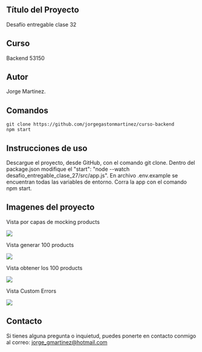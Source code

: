 ## Título del Proyecto

Desafío entregable clase 32

## Curso

Backend 53150

## Autor

Jorge Martinez.

## Comandos

```
git clone https://github.com/jorgegastonmartinez/curso-backend
npm start
```

## Instrucciones de uso

Descargue el proyecto, desde GitHub, con el comando git clone. Dentro del package.json modifique el  "start": "node --watch desafio_entregable_clase_27/src/app.js".
En archivo .env.example se encuentran todas las variables de entorno. 
Corra la app con el comando npm start.

## Imagenes del proyecto

Vista por capas de mocking products

![](./desafio_entregable_clase_32/src/public/img/Captura%20de%20pantalla%202024-07-19%20a%20la(s)%205.31.52 p. m..png)

Vista generar 100 products

![](./desafio_entregable_clase_32/src/public/img/Captura%20de%20pantalla%202024-07-19%20a%20la(s)%205.44.05 p. m..png)

Vista obtener los 100 products

![](./desafio_entregable_clase_32/src/public/img/Captura%20de%20pantalla%202024-07-19%20a%20la(s)%205.44.39 p. m..png)

Vista Custom Errors

![](./desafio_entregable_clase_32/src/public/img/Captura%20de%20pantalla%202024-07-22%20a%20la(s)%203.49.45 p. m..png)

## Contacto

Si tienes alguna pregunta o inquietud, puedes ponerte en contacto conmigo al correo: jorge_gmartinez@hotmail.com
